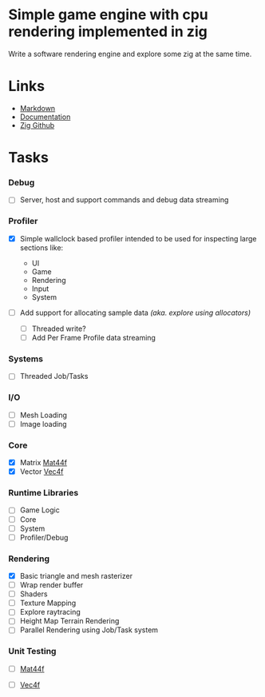 # Simple game engine with cpu rendering implemented in zig

Write a software rendering engine and explore some zig at the same time.

# Links
  * [Markdown](https://guides.github.com/features/mastering-markdown)
  * [Documentation](https://ziglang.org/documentation/master)
  * [Zig Github](https://github.com/ziglang/zig)

# Tasks
  
  ### Debug
  - [ ] Server, host and support commands and debug data streaming

  ### Profiler
  - [x] Simple wallclock based profiler intended to be used for inspecting large sections like:
    * UI
    * Game
    * Rendering
    * Input
    * System

  - [ ] Add support for allocating sample data _(aka. explore using allocators)_
    - [ ] Threaded write?
    - [ ] Add Per Frame Profile data streaming 
  
### Systems
  - [ ] Threaded Job/Tasks  

### I/O
  - [ ] Mesh Loading
  - [ ] Image loading

### Core
  - [x] Matrix [Mat44f](src/core/matrix.zig)
  - [x] Vector [Vec4f](src/core/vector.zig)

### Runtime Libraries
  - [ ] Game Logic
  - [ ] Core
  - [ ] System
  - [ ] Profiler/Debug

### Rendering
  - [x] Basic triangle and mesh rasterizer
  - [ ] Wrap render buffer
  - [ ] Shaders
  - [ ] Texture Mapping
  - [ ] Explore raytracing
  - [ ] Height Map Terrain Rendering
  - [ ] Parallel Rendering using Job/Task system

### Unit Testing
  - [ ] [Mat44f](src/core/matrix.zig)
  - [ ] [Vec4f](src/core/vector.zig)

  
